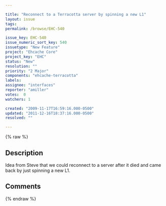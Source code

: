 ```yaml
---

title: "Reconnect to a Terracotta server by spinning a new L1"
layout: issue
tags: 
permalink: /browse/EHC-540

issue_key: EHC-540
issue_numeric_sort_key: 540
issuetype: "New Feature"
project: "Ehcache Core"
project_key: "EHC"
status: "New"
resolution: ""
priority: "2 Major"
components: "ehcache-terracotta"
labels: 
assignee: "interfaces"
reporter: "amiller"
votes:  0
watchers: 1

created: "2009-11-17T16:59:16.000-0500"
updated: "2011-12-16T18:37:16.000-0500"
resolved: ""

---
```




{% raw %}



## Description

<div markdown="1" class="description">

Idea from Steve that we could reconnect to a server after it died and came back by just spinning a new L1.

</div>

## Comments



{% endraw %}
